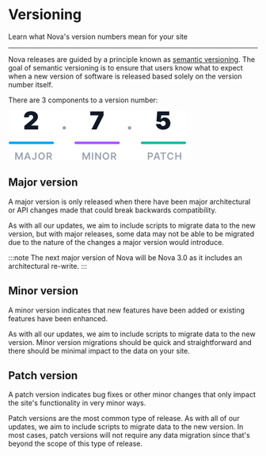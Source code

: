 # Versioning

Learn what Nova's version numbers mean for your site

---

Nova releases are guided by a principle known as [semantic versioning](http://semver.org). The goal of semantic versioning is to ensure that users know what to expect when a new version of software is released based solely on the version number itself.

There are 3 components to a version number:

![Version numbers](/images/docs/2.6/versioning/version-number.png)

## Major version

A major version is only released when there have been major architectural or API changes made that could break backwards compatibility.

As with all our updates, we aim to include scripts to migrate data to the new version, but with major releases, some data may not be able to be migrated due to the nature of the changes a major version would introduce.

:::note
The next major version of Nova will be Nova 3.0 as it includes an architectural re-write.
:::

## Minor version

A minor version indicates that new features have been added or existing features have been enhanced.

As with all our updates, we aim to include scripts to migrate data to the new version. Minor version migrations should be quick and straightforward and there should be minimal impact to the data on your site.

## Patch version

A patch version indicates bug fixes or other minor changes that only impact the site's functionality in very minor ways.

Patch versions are the most common type of release. As with all of our updates, we aim to include scripts to migrate data to the new version. In most cases, patch versions will not require any data migration since that's beyond the scope of this type of release.

